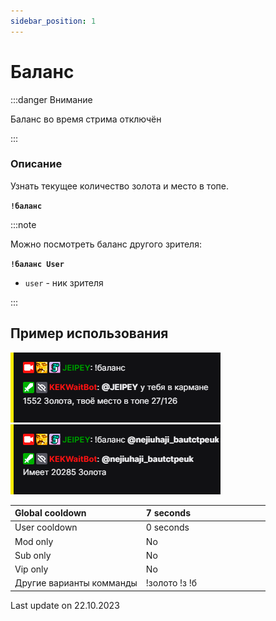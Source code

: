```yaml
---
sidebar_position: 1
---
```


# Баланс

:::danger Внимание

Баланс во время стрима отключён

:::

### Описание

Узнать текущее количество золота и место в топе.

 **`!баланс`**

 

:::note

Можно посмотреть баланс другого зрителя:

**`!баланс User`**
- `user` - ник зрителя

:::

## Пример использования
![Docs Version Dropdown](./img/bal.png) ![Docs Version Dropdown](./img/Bal+.png)

  <div>

| Global cooldown | 7 seconds⠀⠀⠀⠀⠀⠀⠀⠀⠀⠀⠀|
|:----------------|:----------------------|
| User cooldown   | 0 seconds            |
| Mod only        | No                    |
| Sub only        | No                    |
| Vip only        | No                    |
| Другие варианты комманды        | !золото !з !б               |
  </div>



Last update on 22.10.2023


